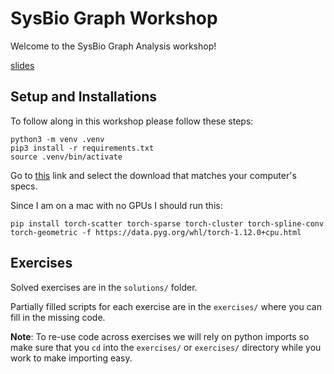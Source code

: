 # SysBio Graph Workshop

Welcome to the SysBio Graph Analysis workshop!

[slides](https://docs.google.com/presentation/d/1SFsJAx5wKGWFRqPclAezGJSOsRRjeGgHQtQxOw1ixec/edit?usp=sharing)

## Setup and Installations

To follow along in this workshop please follow these steps:

```
python3 -m venv .venv
pip3 install -r requirements.txt
source .venv/bin/activate
```

Go to [this](https://pytorch-geometric.readthedocs.io/en/latest/notes/installation.html#quick-start) link and select the download that matches your computer's specs.

Since I am on a mac with no GPUs I should run this:

```
pip install torch-scatter torch-sparse torch-cluster torch-spline-conv torch-geometric -f https://data.pyg.org/whl/torch-1.12.0+cpu.html
```	

## Exercises

Solved exercises are in the `solutions/` folder.

Partially filled scripts for each exercise are in the `exercises/` where you can fill in the missing code.

**Note**: To re-use code across exercises we will rely on python imports so make sure that you `cd` into the `exercises/` or `exercises/` directory while you work to make importing easy.

